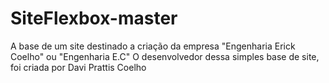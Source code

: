 # SiteFlexbox-master
A base de um site destinado a criação da empresa "Engenharia Erick Coelho" ou "Engenharia E.C"
O desenvolvedor dessa simples base de site, foi criada por Davi Prattis Coelho
